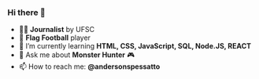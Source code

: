 ### Hi there 👋

- :man_student: **Journalist** by UFSC
- :football: **Flag Football** player
- 🌱 I’m currently learning **HTML, CSS, JavaScript, SQL, Node.JS, REACT**
- 💬 Ask me about **Monster Hunter** :video_game:
- 📫 How to reach me: **@andersonspessatto**
